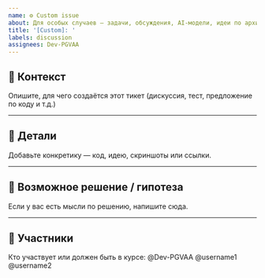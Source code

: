 ```yaml
---
name: ⚙️ Custom issue
about: Для особых случаев — задачи, обсуждения, AI-модели, идеи по архитектуре
title: '[Custom]: '
labels: discussion
assignees: Dev-PGVAA
---
```


## 🧭 Контекст

Опишите, для чего создаётся этот тикет (дискуссия, тест, предложение по коду и т.д.)

---

## 📄 Детали

Добавьте конкретику — код, идею, скриншоты или ссылки.

---

## 🧠 Возможное решение / гипотеза

Если у вас есть мысли по решению, напишите сюда.

---

## 👥 Участники

Кто участвует или должен быть в курсе:
@Dev-PGVAA @username1 @username2

